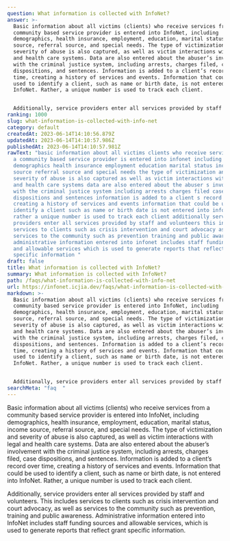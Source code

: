 ```yaml
---
question: What information is collected with InfoNet?
answer: >-
  Basic information about all victims (clients) who receive services from a
  community based service provider is entered into InfoNet, including
  demographics, health insurance, employment, education, marital status, income
  source, referral source, and special needs. The type of victimization and
  severity of abuse is also captured, as well as victim interactions with legal
  and health care systems. Data are also entered about the abuser’s involvement
  with the criminal justice system, including arrests, charges filed, case
  dispositions, and sentences. Information is added to a client’s record over
  time, creating a history of services and events. Information that could be
  used to identify a client, such as name or birth date, is not entered into
  InfoNet. Rather, a unique number is used to track each client.


  Additionally, service providers enter all services provided by staff and volunteers. This includes services to clients such as crisis intervention and court advocacy, as well as services to the community such as prevention, training and public awareness. Administrative information entered into InfoNet includes staff funding sources and allowable services, which is used to generate reports that reflect grant specific information.
ranking: 1000
slug: what-information-is-collected-with-info-net
category: default
createdAt: 2023-06-14T14:10:56.879Z
updatedAt: 2023-06-14T14:10:57.986Z
publishedAt: 2023-06-14T14:10:57.981Z
rawText: "basic information about all victims clients who receive services from
  a community based service provider is entered into infonet including
  demographics health insurance employment education marital status income
  source referral source and special needs the type of victimization and
  severity of abuse is also captured as well as victim interactions with legal
  and health care systems data are also entered about the abuser s involvement
  with the criminal justice system including arrests charges filed case
  dispositions and sentences information is added to a client s record over time
  creating a history of services and events information that could be used to
  identify a client such as name or birth date is not entered into infonet
  rather a unique number is used to track each client additionally service
  providers enter all services provided by staff and volunteers this includes
  services to clients such as crisis intervention and court advocacy as well as
  services to the community such as prevention training and public awareness
  administrative information entered into infonet includes staff funding sources
  and allowable services which is used to generate reports that reflect grant
  specific information "
draft: false
title: What information is collected with InfoNet?
summary: What information is collected with InfoNet?
path: /faqs/what-information-is-collected-with-info-net
url: https://infonet.icjia.dev/faqs/what-information-is-collected-with-info-net
markdown: >-
  Basic information about all victims (clients) who receive services from a
  community based service provider is entered into InfoNet, including
  demographics, health insurance, employment, education, marital status, income
  source, referral source, and special needs. The type of victimization and
  severity of abuse is also captured, as well as victim interactions with legal
  and health care systems. Data are also entered about the abuser’s involvement
  with the criminal justice system, including arrests, charges filed, case
  dispositions, and sentences. Information is added to a client’s record over
  time, creating a history of services and events. Information that could be
  used to identify a client, such as name or birth date, is not entered into
  InfoNet. Rather, a unique number is used to track each client.


  Additionally, service providers enter all services provided by staff and volunteers. This includes services to clients such as crisis intervention and court advocacy, as well as services to the community such as prevention, training and public awareness. Administrative information entered into InfoNet includes staff funding sources and allowable services, which is used to generate reports that reflect grant specific information.
searchMeta: "faq  "
---
```


Basic information about all victims (clients) who receive services from a community based service provider is entered into InfoNet, including demographics, health insurance, employment, education, marital status, income source, referral source, and special needs. The type of victimization and severity of abuse is also captured, as well as victim interactions with legal and health care systems. Data are also entered about the abuser’s involvement with the criminal justice system, including arrests, charges filed, case dispositions, and sentences. Information is added to a client’s record over time, creating a history of services and events. Information that could be used to identify a client, such as name or birth date, is not entered into InfoNet. Rather, a unique number is used to track each client.

Additionally, service providers enter all services provided by staff and volunteers. This includes services to clients such as crisis intervention and court advocacy, as well as services to the community such as prevention, training and public awareness. Administrative information entered into InfoNet includes staff funding sources and allowable services, which is used to generate reports that reflect grant specific information.
